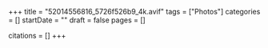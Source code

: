 +++
title = "52014556816_5726f526b9_4k.avif"
tags = ["Photos"]
categories = []
startDate = ""
draft = false
pages = []

citations = []
+++
